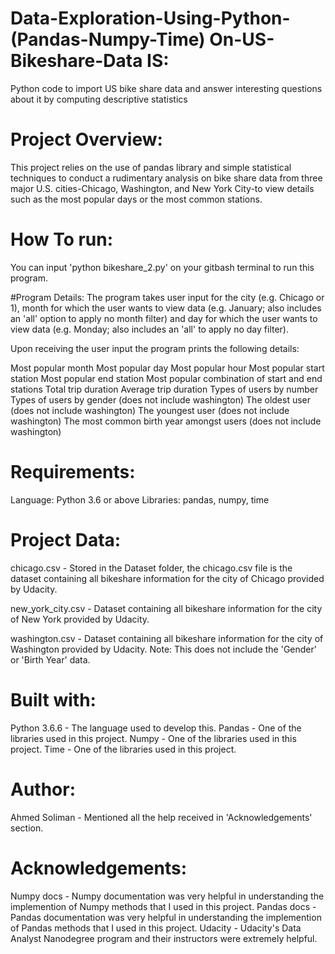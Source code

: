 # Data-Exploration-Using-Python-(Pandas-Numpy-Time) On-US-Bikeshare-Data IS:
Python code to import US bike share data and answer interesting questions about it by computing descriptive statistics

# Project Overview:
This project relies on the use of pandas library and simple statistical techniques to conduct a rudimentary analysis on bike share data from three major U.S. cities-Chicago, Washington, and New York City-to view details such as the most popular days or the most common stations.

# How To run:
You can input 'python bikeshare_2.py' on your gitbash terminal to run this program.

#Program Details:
The program takes user input for the city (e.g. Chicago or 1), 
month for which the user wants to view data (e.g. January; also includes an 'all' option to apply no month filter) and day for which the user wants to view data (e.g. Monday; also includes an 'all' to apply no day filter).

Upon receiving the user input the program prints the following details:

Most popular month 
Most popular day 
Most popular hour 
Most popular start station 
Most popular end station 
Most popular combination of start and end stations 
Total trip duration 
Average trip duration 
Types of users by number 
Types of users by gender (does not include washington) 
The oldest user (does not include washington) 
The youngest user (does not include washington) 
The most common birth year amongst users (does not include washington)

# Requirements:
Language: Python 3.6 or above Libraries: pandas, numpy, time

# Project Data:
chicago.csv - Stored in the Dataset folder, the chicago.csv file is the dataset containing all bikeshare information for the city of Chicago provided by Udacity.

new_york_city.csv - Dataset containing all bikeshare information for the city of New York provided by Udacity.

washington.csv - Dataset containing all bikeshare information for the city of Washington provided by Udacity. Note: This does not include the 'Gender' or 'Birth Year' data.

# Built with:
Python 3.6.6 - The language used to develop this. 
Pandas - One of the libraries used in this project. 
Numpy - One of the libraries used in this project. 
Time - One of the libraries used in this project.

# Author:
Ahmed Soliman - Mentioned all the help received in 'Acknowledgements' section.

# Acknowledgements:
Numpy docs - Numpy documentation was very helpful in understanding the implemention of Numpy methods that I used in this project. 
Pandas docs - Pandas documentation was very helpful in understanding the implemention of Pandas methods that I used in this project. 
Udacity - Udacity's Data Analyst Nanodegree program and their instructors were extremely helpful.
